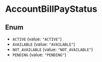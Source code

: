 # AccountBillPayStatus

## Enum

* `ACTIVE` (value: `"ACTIVE"`)
* `AVAILABLE` (value: `"AVAILABLE"`)
* `NOT_AVAILABLE` (value: `"NOT_AVAILABLE"`)
* `PENDING` (value: `"PENDING"`)
